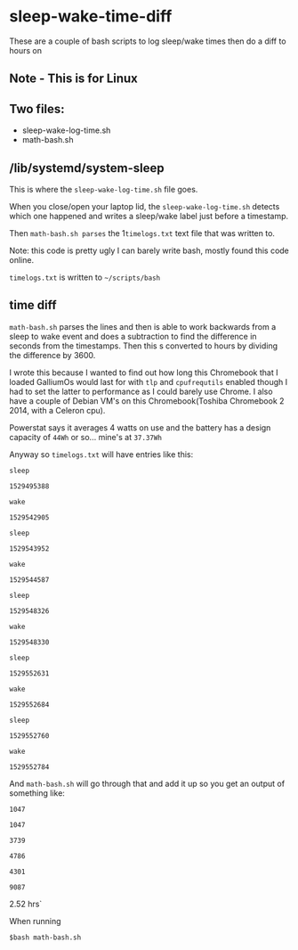 # sleep-wake-time-diff
These are a couple of bash scripts to log sleep/wake times then do a diff to hours on

## Note - This is for Linux

## Two files:
* sleep-wake-log-time.sh
* math-bash.sh

## /lib/systemd/system-sleep
This is where the `sleep-wake-log-time.sh` file goes.

When you close/open your laptop lid, the `sleep-wake-log-time.sh` detects which one happened and writes a sleep/wake label just before a timestamp.

Then `math-bash.sh parses` the 1`timelogs.txt` text file that was written to.

Note: this code is pretty ugly I can barely write bash, mostly found this code online.

`timelogs.txt` is written to `~/scripts/bash`

## time diff

`math-bash.sh` parses the lines and then is able to work backwards from a sleep to wake event and does a subtraction to find the difference in seconds from the timestamps. Then this s converted to hours by dividing the difference by 3600.

I wrote this because I wanted to find out how long this Chromebook that I loaded GalliumOs would last for with `tlp` and `cpufrequtils` enabled though I had to set the latter to performance as I could barely use Chrome. I also have a couple of Debian VM's on this Chromebook(Toshiba Chromebook 2 2014, with a Celeron cpu).

Powerstat says it averages 4 watts on use and the battery has a design capacity of ```44Wh``` or so... mine's at ```37.37Wh```

Anyway so `timelogs.txt` will have entries like this:

`sleep`

`1529495388`

`wake`

`1529542905`

`sleep`

`1529543952`

`wake`

`1529544587`

`sleep`

`1529548326`

`wake`

`1529548330`

`sleep`

`1529552631`

`wake`

`1529552684`

`sleep`

`1529552760`

`wake`

`1529552784`

And `math-bash.sh` will go through that and add it up so you get an output of something like:

`1047`

`1047`

`3739`

`4786`

`4301`

`9087`

2.52 hrs`

When running

`$bash math-bash.sh`
